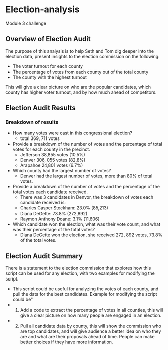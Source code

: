 # Election-analysis
Module 3 challenge
## Overview of Election Audit
The purpose of this analysis is to help Seth and Tom dig deeper into the election data, present insights to the election commission on the following:
 - The voter turnout for each county
 - The percentage of votes from each county out of the total county
 - The county with the highest turnout

This will give a clear picture on who are the popular candidates, which county has higher voter turnout, and by how much ahead of competitors.
## Election Audit Results
### Breakdown of results
- How many votes were cast in this congressional election?
  - total 369, 711 votes
- Provide a breakdown of the number of votes and the percentage of total votes for each county in the precinct.
  - Jefferson 38,855 votes (10.5%)
  - Denver 306, 055 votes (82.8%)
  - Arapahoe 24,801 votes (6.7%)
- Which county had the largest number of votes?
  - Denver had the largest number of votes, more than 80% of total votes.
- Provide a breakdown of the number of votes and the percentage of the total votes each candidate received.
  - There was 3 candidates in Denvor, the breakdown of votes each candidate received is:
  - Charles Casper Stockham: 23.0% (85,213)
  - Diana DeGette: 73.8% (272,892)
  - Raymon Anthony Doane: 3.1% (11,606)
- Which candidate won the election, what was their vote count, and what was their percentage of the total votes?
  - Diana DeGette won the election, she received 272, 892 votes, 73.8% of the total votes.

## Election Audit Summary
There is a statement to the election commission that explores how this script can be used for any election, with two examples for modifying the script. 
- This script could be useful for analyzing the votes of each county, and pull the data for the best candidates. Example for modifying the script could be"
- 1. Add a code to extract the percentage of votes in all counties, this will give a clear picture on how many people are engaged in an election.
- 2. Pull all candidate data by county, this will show the commission who are top candidates, and will give audience a better idea on who they are and what are their proposals ahead of time. People can make better choices if they have more information.
